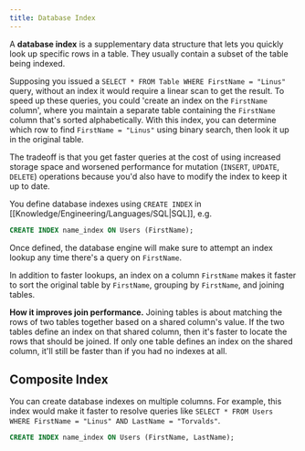 ```yaml
---
title: Database Index
---
```


A **database index** is a supplementary data structure that lets you quickly look up specific rows in a table. They usually contain a subset of the table being indexed.

Supposing you issued a `SELECT * FROM Table WHERE FirstName = "Linus"` query, without an index it would require a linear scan to get the result. To speed up these queries, you could 'create an index on the `FirstName` column', where you maintain a separate table containing the `FirstName` column that's sorted alphabetically. With this index, you can determine which row to find `FirstName = "Linus"` using binary search, then look it up in the original table.

The tradeoff is that you get faster queries at the cost of using increased storage space and worsened performance for mutation (`INSERT`, `UPDATE`, `DELETE`) operations because you'd also have to modify the index to keep it up to date.

You define database indexes using `CREATE INDEX` in [[Knowledge/Engineering/Languages/SQL|SQL]], e.g.
```sql
CREATE INDEX name_index ON Users (FirstName);
```
Once defined, the database engine will make sure to attempt an index lookup any time there's a query on `FirstName`.

In addition to faster lookups, an index on a column `FirstName` makes it faster to sort the original table by `FirstName`, grouping by `FirstName`, and joining tables.

**How it improves join performance.** Joining tables is about matching the rows of two tables together based on a shared column's value. If the two tables define an index on that shared column, then it's faster to locate the rows that should be joined. If only one table defines an index on the shared column, it'll still be faster than if you had no indexes at all.

## Composite Index
You can create database indexes on multiple columns. For example, this index would make it faster to resolve queries like `SELECT * FROM Users WHERE FirstName = "Linus" AND LastName = "Torvalds"`.
```sql
CREATE INDEX name_index ON Users (FirstName, LastName);
```

